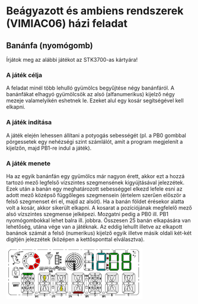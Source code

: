 # Beágyazott és ambiens rendszerek (VIMIAC06) házi feladat
## Banánfa (nyomógomb)
Írjátok meg az alábbi játékot az STK3700-as kártyára!

### A játék célja

A feladat minél több lehulló gyümölcs begyűjtése négy banánfáról. A banánfákat elhagyó gyümölcsök az alsó (alfanumerikus) kijelző négy mezeje valamelyikén eshetnek le. Ezeket alul egy kosár segítségével kell elkapni.

### A játék indítása

A játék elején lehessen állítani a potyogás sebességét (pl. a PB0 gombbal pörgessetek egy nehézségi szint számlálót, amit a program megjelenít a kijelzőn, majd PB1-re indul a játék).

### A játék menete

Ha az egyik banánfán egy gyümölcs már nagyon érett, akkor ezt a hozzá tartozó mező legfelső vízszintes szegmensének kigyújtásával jelezzétek. Ezek után a banán egy meghatározott sebességgel elkezd lefele esni az adott mező középső függőleges szegmensein (értelem szerűen először a felső szegmenset éri el, majd az alsót). Ha a banán földet érésekor alatta volt a kosár, akkor sikerült elkapni. A kosarat a pozíciójának megfelelő mező alsó vízszintes szegmense jelképezi. Mozgatni pedig a PB0 ill. PB1 nyomógombokkal lehet balra ill. jobbra. Összesen 25 banán elkapására van lehetőség, utána vége van a játéknak. Az eddig lehullt illetve az elkapott banánok számát a felső (numerikus) kijelző egyik illetve másik oldali két-két digitjén jelezzétek (középen a kettősponttal elválasztva).


![image](https://github.com/serbanandi/bambi-hf/blob/7637c89ccdda8b4027ead1a4ff82fa68085d2d30/spec-img.png)
